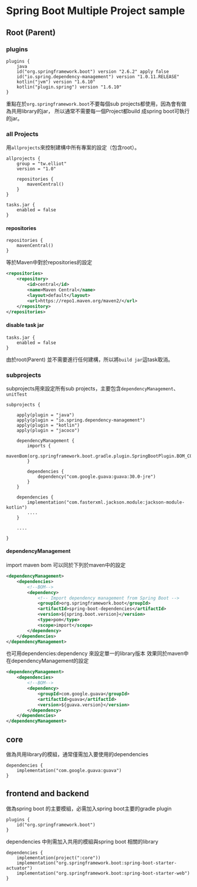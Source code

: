 # Spring Boot Multiple Project sample

## Root (Parent)

### plugins
```shell
plugins {
	java
	id("org.springframework.boot") version "2.6.2" apply false
	id("io.spring.dependency-management") version "1.0.11.RELEASE"
	kotlin("jvm") version "1.6.10"
	kotlin("plugin.spring") version "1.6.10"
}
```
重點在於```org.springframework.boot```不要每個sub projects都使用，因為會有做為共用library的jar，
所以通常不需要每一個Project都build 成spring boot可執行的jar。

### all Projects

用```allprojects```來控制建構中所有專案的設定（包含root）。

```shell
allprojects {
	group = "tw.elliot"
	version = "1.0"
	
	repositories {
		mavenCentral()
	}
}

tasks.jar {
	enabled = false
}
```

#### repositories

```shell
repositories {
	mavenCentral()
}
```

等於Maven中對於repositories的設定

```xml
<repositories>
	<repository>
		<id>central</id>
		<name>Maven Central</name>
		<layout>default</layout>
		<url>https://repo1.maven.org/maven2/</url>
	</repository>
</repositories>
```

#### disable task jar

```shell
tasks.jar {
	enabled = false
}
```

由於root(Parent) 並不需要進行任何建構，所以將```build jar```這task取消。

### subprojects

subprojects用來設定所有sub projects，主要包含```dependencyManagement```、```unitTest```

```shell
subprojects {
  
	apply(plugin = "java")
	apply(plugin = "io.spring.dependency-management")
	apply(plugin = "kotlin")
	apply(plugin = "jacoco")

	dependencyManagement {
		imports {
			mavenBom(org.springframework.boot.gradle.plugin.SpringBootPlugin.BOM_COORDINATES)
		}

		dependencies {
			dependency("com.google.guava:guava:30.0-jre")
		}
	}

	dependencies {
		implementation("com.fasterxml.jackson.module:jackson-module-kotlin")
		....
	}

	....

}
```

#### dependencyManagement

import maven bom 可以同於下列於maven中的設定

```xml
<dependencyManagement>
	<dependencies>
		<!--BOM-->
		<dependency>
			<!-- Import dependency management from Spring Boot -->
			<groupId>org.springframework.boot</groupId>
			<artifactId>spring-boot-dependencies</artifactId>
			<version>${spring.boot.version}</version>
			<type>pom</type>
			<scope>import</scope>
		</dependency>
	</dependencies>
</dependencyManagement>
```
也可用dependencies:dependency 來設定單一的library版本
效果同於maven中在dependencyManagement的設定

```xml
<dependencyManagement>
	<dependencies>
		<!--BOM-->
		<dependency>
			<groupId>com.google.guava</groupId>
			<artifactId>guava</artifactId>
			<version>${guava.version}</version>
		</dependency>
	</dependencies>
</dependencyManagement>
```


## core

做為共用library的模組，通常僅需加入要使用的dependencies

```shell
dependencies {
	implementation("com.google.guava:guava")
}
```

## frontend and backend

做為spring boot 的主要模組，必需加入spring boot主要的gradle plugin

```shell
plugins {
	id("org.springframework.boot")
}
```

dependencies 中則需加入共用的模組與spring boot 相關的library

```shell
dependencies {
	implementation(project(":core"))
	implementation("org.springframework.boot:spring-boot-starter-actuator")
	implementation("org.springframework.boot:spring-boot-starter-web")
}
```